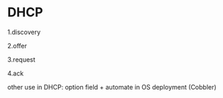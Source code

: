 # DHCP

1.discovery 

2.offer 

3.request 

4.ack



other use in DHCP: option field   + automate in OS deployment \(Cobbler\)







